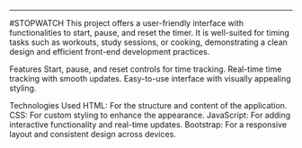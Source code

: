 <hr>

#STOPWATCH
This project offers a user-friendly interface with functionalities to start, pause, and reset the timer. It is well-suited for timing tasks such as workouts, study sessions, or cooking, demonstrating a clean design and efficient front-end development practices.

Features
Start, pause, and reset controls for time tracking.
Real-time time tracking with smooth updates.
Easy-to-use interface with visually appealing styling.

Technologies Used
HTML: For the structure and content of the application.
CSS: For custom styling to enhance the appearance.
JavaScript: For adding interactive functionality and real-time updates.
Bootstrap: For a responsive layout and consistent design across devices.
